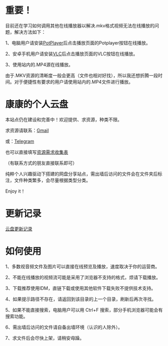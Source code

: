 # 重要！

目前还在学习如何调用其他在线播放器以解决.mkv格式视频无法在线播放的问题，解决方法如下：

1、电脑用户请安装[PotPlayer](https://drive.pinkman98.xyz/d/软件/影音播放/PotPlayerSetup64.exe)后点击播放页面的Potplayer按钮在线播放。

2、安卓手机用户请安装[VLC](https://drive.pinkman98.xyz/d/软件/安卓软件/VLC-Android-3.3.4-arm64-v8a.apk)后点击播放页面的VLC按钮在线播放。

3、使用站内的.MP4源在线播放。

由于.MKV资源的清晰度一般会更高（文件也相对好找），所以我还想折腾一段时间。对于便捷性有要求的用户请使用站内的.MP4文件进行播放。

# 康康的个人云盘


本站点仍在建设和完善中！欢迎提供、求资源，种类不限。

求资源请联系：[Gmail](ohpinkbrian@gmail.com)

或：[Telegram](https://t.me/Tricker95)

也可以直接填写[资源需求收集表](https://docs.qq.com/form/page/DWEhvcHpkTHlNVkdC#/fill )

（有联系方式的朋友直接联系即可）

纯粹个人兴趣驱动下搭建的网盘分享站点，需出墙后访问的文件会在文件夹后标注，文件种类繁多，会尽量根据类型分类。

Enjoy it！

# 更新记录

[云盘更新记录](https://whip-lentil-c9b.notion.site/3d58f6009e574f699b7d026efca5c9a3)

# 如何使用

1、多数视音频文件及图片可以直接在线预览及播放，速度取决于你的运营商。

2、不能在线播放的视频流可能是采用了浏览器不支持的格式，烦请下载播放。

3、下载推荐使用IDM，直链下载或使用其他软件下载失败不提供技术支持。

4、如果提示路径不存在，请返回到该目录的上一个目录，刷新后再次寻找。

5、如果不能直接搜索，电脑用户可以用 Ctrl+F 搜索，部分手机浏览器可能会有搜索功能。

6、需出墙后访问的文件请自备出墙环境（认识的人除外）。

7、求文件后会尽快上架，请稍安毋躁。


